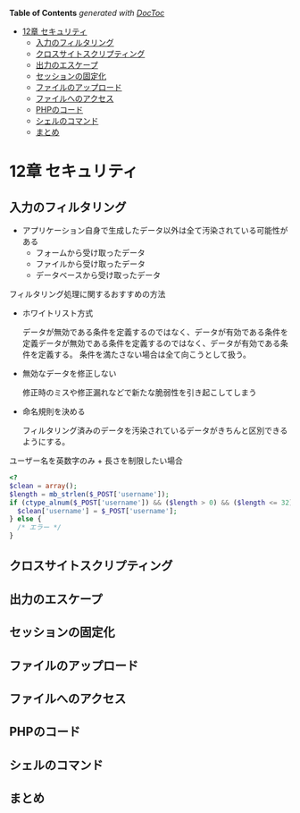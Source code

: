 <!-- START doctoc generated TOC please keep comment here to allow auto update -->
<!-- DON'T EDIT THIS SECTION, INSTEAD RE-RUN doctoc TO UPDATE -->
**Table of Contents**  *generated with [DocToc](https://github.com/thlorenz/doctoc)*

- [12章 セキュリティ](#12%E7%AB%A0-%E3%82%BB%E3%82%AD%E3%83%A5%E3%83%AA%E3%83%86%E3%82%A3)
  - [入力のフィルタリング](#%E5%85%A5%E5%8A%9B%E3%81%AE%E3%83%95%E3%82%A3%E3%83%AB%E3%82%BF%E3%83%AA%E3%83%B3%E3%82%B0)
  - [クロスサイトスクリプティング](#%E3%82%AF%E3%83%AD%E3%82%B9%E3%82%B5%E3%82%A4%E3%83%88%E3%82%B9%E3%82%AF%E3%83%AA%E3%83%97%E3%83%86%E3%82%A3%E3%83%B3%E3%82%B0)
  - [出力のエスケープ](#%E5%87%BA%E5%8A%9B%E3%81%AE%E3%82%A8%E3%82%B9%E3%82%B1%E3%83%BC%E3%83%97)
  - [セッションの固定化](#%E3%82%BB%E3%83%83%E3%82%B7%E3%83%A7%E3%83%B3%E3%81%AE%E5%9B%BA%E5%AE%9A%E5%8C%96)
  - [ファイルのアップロード](#%E3%83%95%E3%82%A1%E3%82%A4%E3%83%AB%E3%81%AE%E3%82%A2%E3%83%83%E3%83%97%E3%83%AD%E3%83%BC%E3%83%89)
  - [ファイルへのアクセス](#%E3%83%95%E3%82%A1%E3%82%A4%E3%83%AB%E3%81%B8%E3%81%AE%E3%82%A2%E3%82%AF%E3%82%BB%E3%82%B9)
  - [PHPのコード](#php%E3%81%AE%E3%82%B3%E3%83%BC%E3%83%89)
  - [シェルのコマンド](#%E3%82%B7%E3%82%A7%E3%83%AB%E3%81%AE%E3%82%B3%E3%83%9E%E3%83%B3%E3%83%89)
  - [まとめ](#%E3%81%BE%E3%81%A8%E3%82%81)

<!-- END doctoc generated TOC please keep comment here to allow auto update -->

# 12章 セキュリティ

## 入力のフィルタリング
* アプリケーション自身で生成したデータ以外は全て汚染されている可能性がある
  * フォームから受け取ったデータ
  * ファイルから受け取ったデータ
  * データベースから受け取ったデータ

フィルタリング処理に関するおすすめの方法
* ホワイトリスト方式

    データが無効である条件を定義するのではなく、データが有効である条件を定義データが無効である条件を定義するのではなく、データが有効である条件を定義する。
    条件を満たさない場合は全て向こうとして扱う。

* 無効なデータを修正しない

    修正時のミスや修正漏れなどで新たな脆弱性を引き起こしてしまう

* 命名規則を決める

    フィルタリング済みのデータを汚染されているデータがきちんと区別できるようにする。

ユーザー名を英数字のみ + 長さを制限したい場合
```php
<?
$clean = array();
$length = mb_strlen($_POST['username']);
if (ctype_alnum($_POST['username']) && ($length > 0) && ($length <= 32) {
  $clean['username'] = $_POST['username'];
} else {
  /* エラー */
}
```

## クロスサイトスクリプティング


## 出力のエスケープ

## セッションの固定化

## ファイルのアップロード

## ファイルへのアクセス

## PHPのコード

## シェルのコマンド

## まとめ

